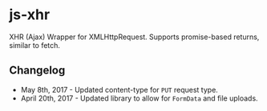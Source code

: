 # js-xhr
XHR (Ajax) Wrapper for XMLHttpRequest. Supports promise-based returns, similar to fetch.

## Changelog
* May 8th, 2017 - Updated content-type for `PUT` request type.
* April 20th, 2017 - Updated library to allow for `FormData` and file uploads.